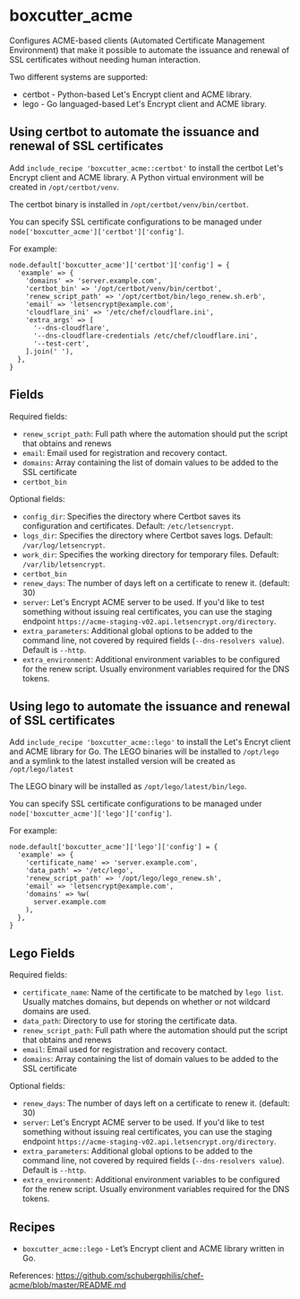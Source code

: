boxcutter_acme
==============

Configures ACME-based clients (Automated Certificate Management Environment)
that make it possible to automate the issuance and renewal of SSL certificates
without needing human interaction.

Two different systems are supported:
- certbot - Python-based Let's Encrypt client and ACME library.
- lego - Go languaged-based Let's Encrypt client and ACME library.

Using certbot to automate the issuance and renewal of SSL certificates
----------------------------------------------------------------------

Add `include_recipe 'boxcutter_acme::certbot'` to install the certbot Let's
Encrypt client and ACME library. A Python virtual environment will be
created in `/opt/certbot/venv`.

The certbot binary is installed in `/opt/certbot/venv/bin/certbot`.

You can specify SSL certificate configurations to be managed under
`node['boxcutter_acme']['certbot']['config']`.

For example:

```
node.default['boxcutter_acme']['certbot']['config'] = {
  'example' => {
    'domains' => 'server.example.com',
    'certbot_bin' => '/opt/certbot/venv/bin/certbot',
    'renew_script_path' => '/opt/certbot/bin/lego_renew.sh.erb',
    'email' => 'letsencrypt@example.com',
    'cloudflare_ini' => '/etc/chef/cloudflare.ini',
    'extra_args' => [
      '--dns-cloudflare',
      '--dns-cloudflare-credentials /etc/chef/cloudflare.ini',
      '--test-cert',
    ].join(' '),
  },
}
```

Fields
------

Required fields:

- `renew_script_path`: Full path where the automation should put the script
  that obtains and renews
- `email`: Email used for registration and recovery contact.
- `domains`: Array containing the list of domain values to be added to the SSL
  certificate
- `certbot_bin`

Optional fields:

- `config_dir`: Specifies the directory where Certbot saves its configuration
  and certificates. Default: `/etc/letsencrypt`.
- `logs_dir`: Specifies the directory where Certbot saves logs.
  Default: `/var/log/letsencrypt`.
- `work_dir`: Specifies the working directory for temporary files.
  Default: `/var/lib/letsencrypt`.
- `certbot_bin`
- `renew_days`: The number of days left on a certificate to renew it. (default: 30)
- `server`: Let's Encrypt ACME server to be used. If you'd like to test
  something without issuing real certificates, you can use the staging
  endpoint `https://acme-staging-v02.api.letsencrypt.org/directory`.
- `extra_parameters`: Additional global options to be added to the command
  line, not covered by required fields (`--dns-resolvers value`). Default is `--http`.
- `extra_environment`: Additional environment variables to be configured for
  the renew script. Usually environment variables required for the DNS
  tokens.

Using lego to automate the issuance and renewal of SSL certificates
-------------------------------------------------------------------

Add `include_recipe 'boxcutter_acme::lego'` to install the Let's Encryt client
and ACME library for Go. The LEGO binaries will be installed to `/opt/lego`
and a symlink to the latest installed version will be created as `/opt/lego/latest`

The LEGO binary will be installed as `/opt/lego/latest/bin/lego`.

You can specify SSL certificate configurations to be managed under
`node['boxcutter_acme']['lego']['config']`.

For example:

```
node.default['boxcutter_acme']['lego']['config'] = {
  'example' => {
    'certificate_name' => 'server.example.com',
    'data_path' => '/etc/lego',
    'renew_script_path' => '/opt/lego/lego_renew.sh',
    'email' => 'letsencrypt@example.com',
    'domains' => %w(
      server.example.com
    ),
  },
}
```

Lego Fields
-----------

Required fields:

- `certificate_name`: Name of the certificate to be matched by `lego list`.
  Usually matches domains, but depends on whether or not wildcard domains
  are used.
- `data_path`: Directory to use for storing the certificate data.
- `renew_script_path`: Full path where the automation should put the script
  that obtains and renews
- `email`: Email used for registration and recovery contact.
- `domains`: Array containing the list of domain values to be added to the SSL
  certificate

Optional fields:

- `renew_days`: The number of days left on a certificate to renew it. (default: 30)
- `server`: Let's Encrypt ACME server to be used. If you'd like to test
  something without issuing real certificates, you can use the staging
  endpoint `https://acme-staging-v02.api.letsencrypt.org/directory`.
- `extra_parameters`: Additional global options to be added to the command
  line, not covered by required fields (`--dns-resolvers value`). Default is `--http`.
- `extra_environment`: Additional environment variables to be configured for
  the renew script. Usually environment variables required for the DNS
  tokens.

Recipes
-------

- `boxcutter_acme::lego` - Let’s Encrypt client and ACME library written in Go.

References: https://github.com/schubergphilis/chef-acme/blob/master/README.md
